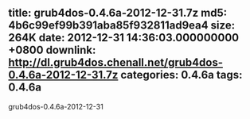 title: grub4dos-0.4.6a-2012-12-31.7z
md5: 4b6c99ef99b391aba85f932811ad9ea4
size: 264K
date: 2012-12-31 14:36:03.000000000 +0800
downlink: http://dl.grub4dos.chenall.net/grub4dos-0.4.6a-2012-12-31.7z
categories: 0.4.6a
tags: 0.4.6a
---

grub4dos-0.4.6a-2012-12-31